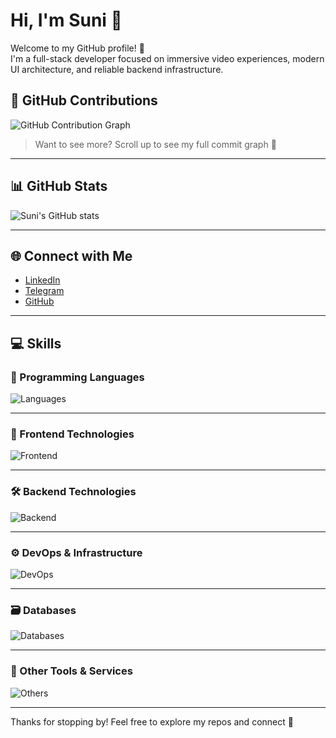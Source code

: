 # Hi, I'm Suni 👋

Welcome to my GitHub profile! 🌟  
I'm a full-stack developer focused on immersive video experiences, modern UI architecture, and reliable backend infrastructure.



## 🌱 GitHub Contributions

![GitHub Contribution Graph](https://ghchart.rshah.org/SuniPro)

> Want to see more? Scroll up to see my full commit graph 🌟

---

## 📊 GitHub Stats

![Suni's GitHub stats](https://github-readme-stats.vercel.app/api?username=SuniPro&show_icons=true&theme=cobalt)

---

## 🌐 Connect with Me

- [LinkedIn](https://www.linkedin.com/in/so-sunhyeun-90bb56242)
- [Telegram](https://t.me/SUNI_AIR)
- [GitHub](https://github.com/SuniPro)

---

## 💻 Skills

### 🧠 Programming Languages  
![Languages](https://skillicons.dev/icons?i=js,ts,java,python,go,rust,swift)

---

### 🎨 Frontend Technologies  
![Frontend](https://skillicons.dev/icons?i=js,ts,react,emotion,tauri)

---

### 🛠️ Backend Technologies  
![Backend](https://skillicons.dev/icons?i=spring,django,nodejs,python,go,java,tauri)

---

### ⚙️ DevOps & Infrastructure  
![DevOps](https://skillicons.dev/icons?i=docker,kubernetes,aws,jenkins)

---

### 🗃️ Databases  
![Databases](https://skillicons.dev/icons?i=mysql,mongodb,redis)

---

### 🧰 Other Tools & Services  
![Others](https://skillicons.dev/icons?i=netlify,firebase,npm,mui,github)

---

Thanks for stopping by! Feel free to explore my repos and connect 🙌
